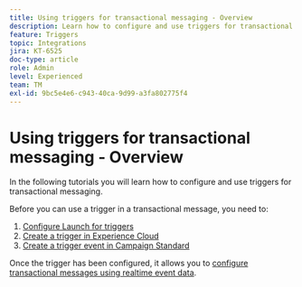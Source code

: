 ```yaml
---
title: Using triggers for transactional messaging - Overview
description: Learn how to configure and use triggers for transactional messaging.
feature: Triggers
topic: Integrations
jira: KT-6525
doc-type: article
role: Admin
level: Experienced
team: TM
exl-id: 9bc5e4e6-c943-40ca-9d99-a3fa802775f4
---
```

# Using triggers for transactional messaging - Overview

In the following tutorials you will learn how to configure and use triggers for transactional messaging.

Before you can use a trigger in a transactional message, you need to:

1. [Configure Launch for triggers](/help/integrations/configure-launch-for-triggers.md)
2. [Create a trigger in Experience Cloud](/help/integrations/create-a-trigger-in-experience-cloud.md)
3. [Create a trigger event in Campaign Standard](/help/integrations/create-a-trigger-event.md)

Once the trigger has been configured, it allows you to [configure transactional messages using realtime event data](/help/integrations/configure-transactional-messages-using-realtime-event-data.md).
